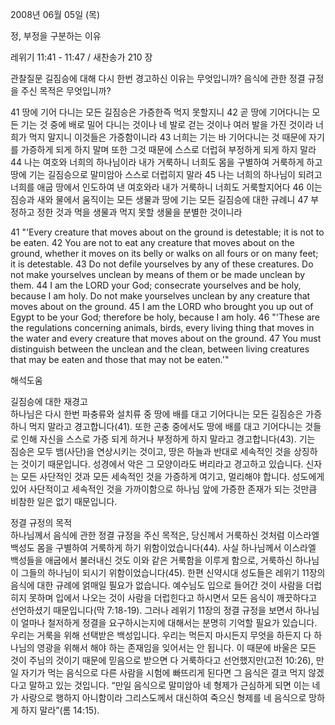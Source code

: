 2008년 06월 05일 (목)

정, 부정을 구분하는 이유



레위기 11:41 - 11:47 / 새찬송가 210 장


관찰질문
길짐승에 대해 다시 한번 경고하신 이유는 무엇입니까? 
음식에 관한 정결 규정을 주신 목적은 무엇입니까?  

41 땅에 기어 다니는 모든 길짐승은 가증한즉 먹지 못할지니 42 곧 땅에 기어다니는 모든 기는 것 중에 배로 밀어 다니는 것이나 네 발로 걷는 것이나 여러 발을 가진 것이라 너희가 먹지 말지니 이것들은 가증함이니라 
43 너희는 기는 바 기어다니는 것 때문에 자기를 가증하게 되게 하지 말며 또한 그것 때문에 스스로 더럽혀 부정하게 되게 하지 말라 44 나는 여호와 너희의 하나님이라 내가 거룩하니 너희도 몸을 구별하여 거룩하게 하고 땅에 기는 길짐승으로 말미암아 스스로 더럽히지 말라 45 나는 너희의 하나님이 되려고 너희를 애굽 땅에서 인도하여 낸 여호와라 내가 거룩하니 너희도 거룩할지어다 46 이는 짐승과 새와 물에서 움직이는 모든 생물과 땅에 기는 모든 길짐승에 대한 규례니 47 부정하고 정한 것과 먹을 생물과 먹지 못할 생물을 분별한 것이니라 

41 "'Every creature that moves about on the ground is detestable; it is not to be eaten. 42 You are not to eat any creature that moves about on the ground, whether it moves on its belly or walks on all fours or on many feet; it is detestable. 43 Do not defile yourselves by any of these creatures. Do not make yourselves unclean by means of them or be made unclean by them. 44 I am the LORD your God; consecrate yourselves and be holy, because I am holy. Do not make yourselves unclean by any creature that moves about on the ground. 45 I am the LORD who brought you up out of Egypt to be your God; therefore be holy, because I am holy. 46 "'These are the regulations concerning animals, birds, every living thing that moves in the water and every creature that moves about on the ground. 47 You must distinguish between the unclean and the clean, between living creatures that may be eaten and those that may not be eaten.'"

해석도움





길짐승에 대한 재경고  
하나님은 다시 한번 파충류와 설치류 중 땅에 배를 대고 기어다니는 모든 길짐승은 가증하니 먹지 말라고 경고합니다(41). 또한 곤충 중에서도 땅에 배를 대고 기어다니는 것들로 인해 자신을 스스로 가증 되게 하거나 부정하게 하지 말라고 경고합니다(43). 기는 짐승은 모두 뱀(사단)을 연상시키는 것이고, 땅은 하늘과 반대로 세속적인 것을 상징하는 것이기 때문입니다. 성경에서 악은 그 모양이라도 버리라고 경고하고 있습니다. 신자는 모든 사단적인 것과 모든 세속적인 것을 가증하게 여기고, 멀리해야 합니다. 성도에게 있어 사단적이고 세속적인 것을 가까이함으로 하나님 앞에 가증한 존재가 되는 것만큼 비참한 일은 없기 때문입니다.     

정결 규정의 목적  
하나님께서 음식에 관한 정결 규정을 주신 목적은, 당신께서 거룩하신 것처럼 이스라엘 백성도 몸을 구별하여 거룩하게 하기 위함이었습니다(44). 사실 하나님께서 이스라엘 백성들을 애굽에서 불러내신 것도 이와 같은 거룩함을 이루게 함으로, 거룩하신 하나님이 그들의 하나님이 되시기 위함이었습니다(45). 한편 신약시대 성도들은 레위기 11장의 음식에 대한 규례에 얽매일 필요가 없습니다. 예수님도 입으로 들어간 것이 사람을 더럽히지 못하며 입에서 나오는 것이 사람을 더럽힌다고 하시면서 모든 음식이 깨끗하다고 선언하셨기 때문입니다(막 7:18-19). 그러나 레위기 11장의 정결 규정을 보면서 하나님이 얼마나 철저하게 정결을 요구하시는지에 대해서는 분명히 기억할 필요가 있습니다. 우리는 거룩을 위해 선택받은 백성입니다. 우리는 먹든지 마시든지 무엇을 하든지 다 하나님의 영광을 위해서 해야 하는 존재임을 잊어서는 안 됩니다. 이 때문에 바울은 모든 것이 주님의 것이기 때문에 믿음으로 받으면 다 거룩하다고 선언했지만(고전 10:26), 만일 자기가 먹는 음식으로 다른 사람을 시험에 빠뜨리게 된다면 그 음식은 결코 먹지 않겠다고 말하고 있는 것입니다. “만일 음식으로 말미암아 네 형제가 근심하게 되면 이는 네가 사랑으로 행하지 아니함이라 그리스도께서 대신하여 죽으신 형제를 네 음식으로 망하게 하지 말라”(롬 14:15).